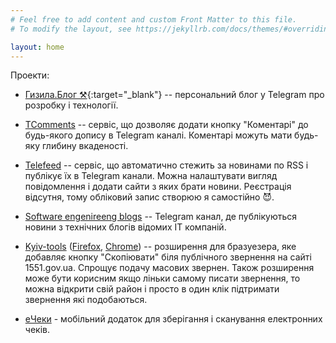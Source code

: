 ```yaml
---
# Feel free to add content and custom Front Matter to this file.
# To modify the layout, see https://jekyllrb.com/docs/themes/#overriding-theme-defaults

layout: home
---
```

Проекти:
- [Гизила.Блог ⚒](https://t.me/hyzyla_blog){:target="_blank"} -- персональний 
блог у Telegram про розробку і технології.

- [TComments](https://tcomments.ga/posts/62d32c5d-beb7-40ff-b5bc-21e4ba0d8163) -- 
сервіс, що дозволяє 
додати кнопку "Коментарі" до будь-якого допису в Telegram каналі. Коментарі 
можуть мати будь-яку глибину вкаденості.

- [Telefeed](https://webtelefeed.ga/) -- сервіс, що автоматично стежить за 
новинами по RSS і публікує їх в Telegram канали. Можна налаштувати вигляд 
повідомлення і додати сайти з яких брати новини. Реєстрація відсутня, тому 
обліковий запис створюю я самостійно 😈.

- [Software engenireeng blogs](https://t.me/software_engineering_blogs) --
Telegram канал, де публікуються новини з технічних блогів відомих ІТ компаній.

- [Kyiv-tools](https://github.com/hyzyla/kyiv-tools) ([Firefox](https://addons.mozilla.org/uk/firefox/addon/kyiv-tools/),
 [Chrome](https://chrome.google.com/webstore/detail/kyiv-tools/pdhghigdobkonpkofhpflbofhhiledok?hl=uk&authuser=1))
-- розширення для бразуезера, яке добавляє кнопку "Скопіювати" біля публічного звернення на сайті 1551.gov.ua. Спрощує
подачу масових звернен. Також розширення може бути корисним якщо ліньки самому писати звернення, то можна відкрити свій район і просто в один клік підтримати звернення які подобаються.

- [eЧеки](https://play.google.com/store/apps/details?id=com.checkless.checkless) - мобільний додаток для зберігання і сканування електронних чеків.

